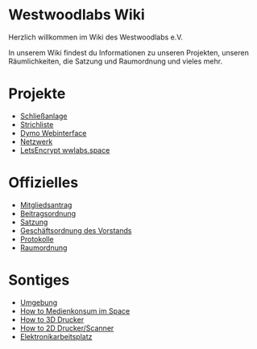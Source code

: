 # Westwoodlabs Wiki

Herzlich willkommen im Wiki des Westwoodlabs e.V.

In unserem Wiki findest du Informationen zu unseren Projekten, unseren Räumlichkeiten, die Satzung und Raumordnung und vieles mehr.

# Projekte

- [Schließanlage](Projekte/Schliessanlage.md)
- [Strichliste](Projekte/Strichliste.md)
- [Dymo Webinterface](Projekte/Dymo.md)
- [Netzwerk](Projekte/Netzwerk.md)
- [LetsEncrypt wwlabs.space](Projekte/letsencrypt-wwlabs.space.md)

# Offizielles

- [Mitgliedsantrag](https://github.com/Westwoodlabs/Mitgliedsantrag/releases/latest/download/Mitgliedsantrag_Westwoodlabs.pdf)
- [Beitragsordnung](Offizielles/Beitragsordnung.md)
- [Satzung](Offizielles/Satzung.md)
- [Geschäftsordnung des Vorstands](Offizielles/Geschaeftsordnung_des_Vorstands.md)
- [Protokolle](Offizielles/protokolle.md)
- [Raumordnung](Offizielles/Raumordnung_der_Westwoodlabs_e.V.md)

# Sontiges

- [Umgebung](Projekte/outside_infra.md)
- [How to Medienkonsum im Space](Projekte/Media_in_Space.md)
- [How to 3D Drucker](Projekte/3D_Drucker.md)
- [How to 2D Drucker/Scanner](Projekte/drucken_scannen.md)
- [Elektronikarbeitsplatz](Projekte/Elektronikarbeitsplatz.md)
